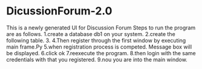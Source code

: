 # DicussionForum-2.0
This is a newly generated UI for Discussion Forum
Steps to run the program are as follows. 
1.create a database db1 on your system.
2.create the following table. 
3.
4.Then register through the first window by executing main frame.Py
5.when registration process is competed. Message box will be displayed. 
6.click ok 
7.reexecute the program.
8.then login with the same credentials with that you registered.
9.nou you are into the main window. 
